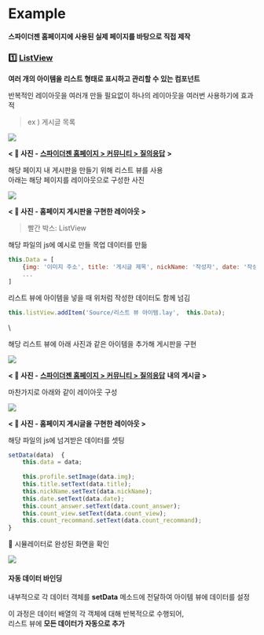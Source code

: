 # Example

**스파이더젠 홈페이지에 사용된 실제 페이지를 바탕으로 직접 제작**

### 1️⃣ [ListView](<../14  Listview.md>)

**여러 개의 아이템을 리스트 형태로 표시하고 관리할 수 있는 컴포넌트**

반복적인 레이아웃을 여러개 만들 필요없이 하나의 레이아웃을 여러번 사용하기에 효과적

> ex ) 게시글 목록

![](https://wikidocs.net/images/page/276280/board.png)

**< 🔼 사진 -** [**스파이더젠 홈페이지 > 커뮤니티 > 질의응답**](https://www.spidergen.org:3003/?pid=T030200) **>**

해당 페이지 내 게시판을 만들기 위해 리스트 뷰를 사용\
아래는 해당 페이지를 레이아웃으로 구성한 사진

![](https://wikidocs.net/images/page/276280/board_lay.png)

**< 🔼 사진 - 홈페이지 게시판을 구현한 레이아웃 >**

> 빨간 박스: ListView

해당 파일의 js에 예시로 만들 목업 데이터를 만듦

```js
this.Data = [
	{img: '이미지 주소', title: '게시글 제목', nickName: '작성자', date: '작성일', count_answer: 답글 수, count_view:  조회 수, count_recommand: 추천 수},
	...
]
```

리스트 뷰에 아이템을 넣을 때 위처럼 작성한 데이터도 함께 넘김

```js
this.listView.addItem('Source/리스트 뷰 아이템.lay',  this.Data);
```

\


해당 리스트 뷰에 아래 사진과 같은 아이템을 추가해 게시판을 구현

![](https://wikidocs.net/images/page/276280/listview_item.png)

**< 🔼 사진 -** [**스파이더젠 홈페이지 > 커뮤니티 > 질의응답**](https://www.spidergen.org:3003/?pid=T030200) **내의 게시글 >**

마찬가지로 아래와 같이 레이아웃 구성

![](https://wikidocs.net/images/page/276280/listview_item_lay.png)

**< 🔼 사진 - 홈페이지 게시글을 구현한 레이아웃 >**

해당 파일의 js에 넘겨받은 데이터를 셋팅

```js
setData(data)  {
	this.data = data;
	
	this.profile.setImage(data.img);
	this.title.setText(data.title);
	this.nickName.setText(data.nickName);
	this.date.setText(data.date);
	this.count_answer.setText(data.count_answer);
	this.count_view.setText(data.count_view);
	this.count_recommand.setText(data.count_recommand);
}
```

🔽 시뮬레이터로 완성된 화면을 확인

![](https://wikidocs.net/images/page/276280/board_res.png)

#### 자동 데이터 바인딩

내부적으로 각 데이터 객체를 **setData** 메소드에 전달하여 아이템 뷰에 데이터를 설정

이 과정은 데이터 배열의 각 객체에 대해 반복적으로 수행되어,\
리스트 뷰에 **모든 데이터가 자동으로 추가**
